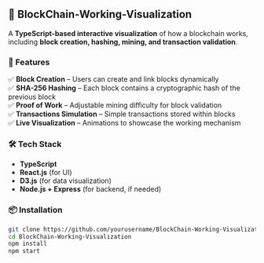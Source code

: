 ## 🚀 BlockChain-Working-Visualization  
A **TypeScript-based interactive visualization** of how a blockchain works, including **block creation, hashing, mining, and transaction validation**.  

### 🎯 Features  
✅ **Block Creation** – Users can create and link blocks dynamically  
✅ **SHA-256 Hashing** – Each block contains a cryptographic hash of the previous block  
✅ **Proof of Work** – Adjustable mining difficulty for block validation  
✅ **Transactions Simulation** – Simple transactions stored within blocks  
✅ **Live Visualization** – Animations to showcase the working mechanism  

### 🛠️ Tech Stack  
- **TypeScript**  
- **React.js** (for UI)  
- **D3.js** (for data visualization)  
- **Node.js + Express** (for backend, if needed)  

### 📦 Installation  
```bash
git clone https://github.com/yourusername/BlockChain-Working-Visualization.git  
cd BlockChain-Working-Visualization  
npm install  
npm start  
```


